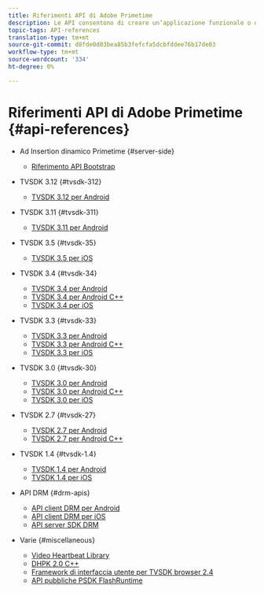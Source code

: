 ```yaml
---
title: Riferimenti API di Adobe Primetime
description: Le API consentono di creare un’applicazione funzionale o un’integrazione rapida e semplice.
topic-tags: API-references
translation-type: tm+mt
source-git-commit: d8fde0d03bea85b3fefcfa5dcbfddee76b17de03
workflow-type: tm+mt
source-wordcount: '334'
ht-degree: 0%

---
```



# Riferimenti API di Adobe Primetime {#api-references}

+ Ad Insertion dinamico Primetime {#server-side}
   + [Riferimento API Bootstrap](../primetime-ad-insertion/technical-reference/bootstrap-api.md)

+ TVSDK 3.12 {#tvsdk-312}
   + [TVSDK 3.12 per Android](https://help.adobe.com/en_US/primetime/api/psdk/javadoc3.12/index.html)

+ TVSDK 3.11 {#tvsdk-311}
   + [TVSDK 3.11 per Android](https://help.adobe.com/en_US/primetime/api/psdk/javadoc3.11/index.html)

+ TVSDK 3.5 {#tvsdk-35}
   + [TVSDK 3.5 per iOS](https://help.adobe.com/en_US/primetime/api/psdk/appledoc_v35/index.html)

+ TVSDK 3.4 {#tvsdk-34}
   + [TVSDK 3.4 per Android](https://help.adobe.com/en_US/primetime/api/psdk/javadoc3.4/index.html)
   + [TVSDK 3.4 per Android C++](https://help.adobe.com/en_US/primetime/api/psdk/cpp_3.4/namespaces.html)
   + [TVSDK 3.4 per iOS](https://help.adobe.com/en_US/primetime/api/psdk/appledoc_v34/index.html)

+ TVSDK 3.3 {#tvsdk-33}
   + [TVSDK 3.3 per Android](https://help.adobe.com/en_US/primetime/api/psdk/javadoc3.3/index.html)
   + [TVSDK 3.3 per Android C++](https://help.adobe.com/en_US/primetime/api/psdk/cpp_3.3/namespaces.html)
   + [TVSDK 3.3 per iOS](https://help.adobe.com/en_US/primetime/api/psdk/appledoc_v33/index.html)

+ TVSDK 3.0 {#tvsdk-30}
   + [TVSDK 3.0 per Android](https://help.adobe.com/en_US/primetime/api/psdk/javadoc3.0/index.html)
   + [TVSDK 3.0 per Android C++](https://help.adobe.com/en_US/primetime/api/psdk/cpp_3.0/namespaces.html)
   + [TVSDK 3.0 per iOS](https://help.adobe.com/en_US/primetime/api/psdk/appledoc_3/index.html)

+ TVSDK 2.7 {#tvsdk-27}
   + [TVSDK 2.7 per Android](https://help.adobe.com/en_US/primetime/api/psdk/javadoc_2.7/index.html)
   + [TVSDK 2.7 per Android C++](https://help.adobe.com/en_US/primetime/api/psdk/cpp/namespaces.html)

+ TVSDK 1.4 {#tvsdk-1.4}
   + [TVSDK 1.4 per Android](https://help.adobe.com/en_US/primetime/api/psdk/javadoc/index.html)
   + [TVSDK 1.4 per iOS](https://help.adobe.com/en_US/primetime/api/psdk/appledoc/index.html)

+ API DRM {#drm-apis}
   + [API client DRM per Android](https://help.adobe.com/en_US/primetime/api/drm-apis/client/android/index.html)
   + [API client DRM per iOS](https://help.adobe.com/en_US/primetime/api/drm-apis/client/ios/index.html)
   + [API server SDK DRM](https://help.adobe.com/en_US/primetime/api/drm-apis/server/javadocs-flashaccess-pro/)

+ Varie {#miscellaneous}
   + [Video Heartbeat Library](https://help.adobe.com/en_US/primetime/api/psdk/vhl_tvsdk_ios/index.html)
   + [DHPK 2.0 C++](https://help.adobe.com/en_US/primetime/api/psdk/psdk_doxygen/index.html)
   + [Framework di interfaccia utente per TVSDK browser 2.4](https://help.adobe.com/en_US/primetime/api/psdk/btvsdk-ui-framework/index.html)
   + [API pubbliche PSDK FlashRuntime](https://help.adobe.com/en_US/primetime/api/psdk/asdoc-dhls/)

